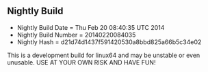 
Nightly Build
------------------------------

* Nightly Build Date = Thu Feb 20 08:40:35 UTC 2014
* Nightly Build Number = 20140220084035
* Nightly Hash = d21d74d1437f591420530a8bbd825a66b5c34e02

This is a development build for linux64 and may be unstable or even unusable.
USE AT YOUR OWN RISK AND HAVE FUN!

